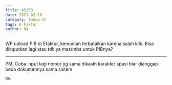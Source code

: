 ```yaml
---
title: 45138
date: 2021-02-18
category: Tanya-SC
tags: E-Faktur
author: NA
---
```


WP upload PIB di Efaktur, kemudian terbatalkan karena salah klik. Bisa diinputkan lagi atau tdk ya mas/mba untuk PIBnya?

---

PM. Coba input lagi nomor yg sama dikasih karakter spasi biar dianggap beda dokumennya sama sistem

`NA`
